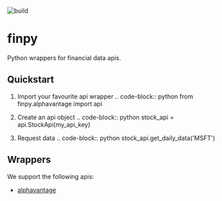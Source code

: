 ![build](https://github.com/apbeecham/finpy/workflows/build/badge.svg)

finpy
===

Python wrappers for financial data apis.

## Quickstart

1. Import your favourite api wrapper
.. code-block:: python
   from finpy.alphavantage import api

2. Create an api object
.. code-block:: python
   stock_api = api.StockApi(my_api_key)

3. Request data
.. code-block:: python
   stock_api.get_daily_data('MSFT')


## Wrappers
We support the following apis:

- [alphavantage](https://www.alphavantage.co)
